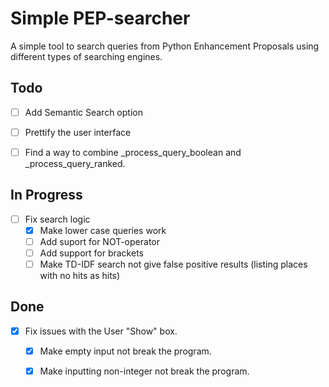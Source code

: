 # Simple PEP-searcher

A simple tool to search queries from Python Enhancement Proposals using
different types of searching engines.

## Todo

- [ ] Add Semantic Search option

- [ ] Prettify the user interface

- [ ] Find a way to combine \_process\_query\_boolean and \_process\_query\_ranked.

## In Progress

- [ ] Fix search logic
  - [x] Make lower case queries work
  - [ ] Add suport for NOT-operator
  - [ ] Add support for brackets
  - [ ] Make TD-IDF search not give false positive results (listing places with no hits as hits)

## Done

- [x] Fix issues with the User "Show" box.
  - [x] Make empty input not break the program.
  - [x] Make inputting non-integer not break the program. 



